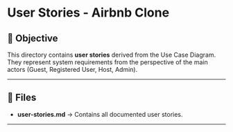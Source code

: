 # User Stories - Airbnb Clone

## 📌 Objective
This directory contains **user stories** derived from the Use Case Diagram.  
They represent system requirements from the perspective of the main actors (Guest, Registered User, Host, Admin).

---

## 📂 Files
- **user-stories.md** → Contains all documented user stories.

---
